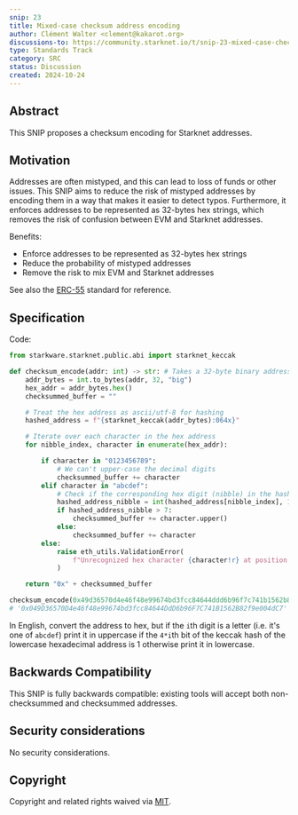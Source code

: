 ```yaml
---
snip: 23
title: Mixed-case checksum address encoding
author: Clément Walter <clement@kakarot.org>
discussions-to: https://community.starknet.io/t/snip-23-mixed-case-checksum-address-encoding/114949
type: Standards Track
category: SRC
status: Discussion
created: 2024-10-24
---
```


## Abstract

This SNIP proposes a checksum encoding for Starknet addresses.

## Motivation

Addresses are often mistyped, and this can lead to loss of funds or other issues. This SNIP aims to reduce the risk of mistyped addresses by encoding them in a way that makes it easier to detect typos. Furthermore, it enforces addresses to be represented as 32-bytes hex strings, which removes the risk of confusion between EVM and Starknet addresses.

Benefits:

- Enforce addresses to be represented as 32-bytes hex strings
- Reduce the probability of mistyped addresses
- Remove the risk to mix EVM and Starknet addresses

See also the [ERC-55](https://github.com/ethereum/ERCs/blob/master/ERCS/erc-55.md) standard for reference.

## Specification

Code:

```python
from starkware.starknet.public.abi import starknet_keccak

def checksum_encode(addr: int) -> str: # Takes a 32-byte binary address as input
    addr_bytes = int.to_bytes(addr, 32, "big")
    hex_addr = addr_bytes.hex()
    checksummed_buffer = ""

    # Treat the hex address as ascii/utf-8 for hashing
    hashed_address = f"{starknet_keccak(addr_bytes):064x}"

    # Iterate over each character in the hex address
    for nibble_index, character in enumerate(hex_addr):

        if character in "0123456789":
            # We can't upper-case the decimal digits
            checksummed_buffer += character
        elif character in "abcdef":
            # Check if the corresponding hex digit (nibble) in the hash is 8 or higher
            hashed_address_nibble = int(hashed_address[nibble_index], 16)
            if hashed_address_nibble > 7:
                checksummed_buffer += character.upper()
            else:
                checksummed_buffer += character
        else:
            raise eth_utils.ValidationError(
                f"Unrecognized hex character {character!r} at position {nibble_index}"
            )

    return "0x" + checksummed_buffer

checksum_encode(0x49d36570d4e46f48e99674bd3fcc84644ddd6b96f7c741b1562b82f9e004dc7)
# '0x049D36570D4e46f48e99674bd3fcc84644DdD6b96F7C741B1562B82f9e004dC7'
```

In English, convert the address to hex, but if the `i`th digit is a letter (i.e. it's one of `abcdef`) print it in uppercase if the `4*i`th bit of the keccak hash of the lowercase hexadecimal address is 1 otherwise print it in lowercase.

## Backwards Compatibility

This SNIP is fully backwards compatible: existing tools will accept both non-checksummed and checksummed addresses.

## Security considerations

No security considerations.

## Copyright

Copyright and related rights waived via [MIT](../LICENSE).
